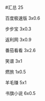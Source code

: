 #汇总  25

百度极速版  3x0.6

步步宝  3x0.3

返利网  3x0.9

番茄看看  3x2.6

笑谱  3x1

燃旅  1x0.5

羊毛赚  5x1

书旗小说  6x0.5


